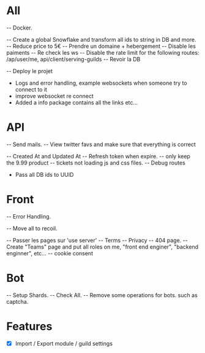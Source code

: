 # All

-- Docker.

-- Create a global Snowflake and transform all ids to string in DB and more.
-- Reduce price to 5€
-- Prendre un domaine + hebergement
-- Disable les paiments
-- Re check les ws
-- Disable the rate limit for the following routes: /ap/user/me, api/client/serving-guilds
-- Revoir la DB

-- Deploy le projet

- Logs and error handling, example websockets when someone try to connect to it
- improve websocket re connect
- Added a info package contains all the links etc...

# API

-- Send mails.
-- View twitter favs and make sure that everything is correct

-- Created At and Updated At
-- Refresh token when expire.
-- only keep the 9.99 product
-- tickets not loading js and css files.
-- Debug routes

- Pass all DB ids to UUID

# Front

-- Error Handling.

-- Move all to recoil.

-- Passer les pages sur 'use server'
-- Terms
-- Privacy
-- 404 page.
-- Create "Teams" page and put all roles on me, "front end enginer", "backend enginner", etc...
-- cookie consent

# Bot

-- Setup Shards.
-- Check All.
-- Remove some operations for bots. such as captcha.

# Features

- [x] Import / Export module / guild settings
